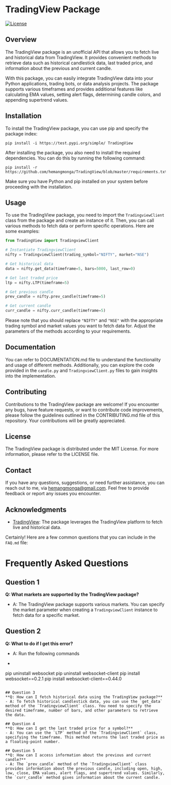 # TradingView Package

[![License](https://img.shields.io/badge/license-MIT-blue.svg)](LICENSE)

## Overview
The TradingView package is an unofficial API that allows you to fetch live and historical data from TradingView. It provides convenient methods to retrieve data such as historical candlestick data, last traded price, and information about the previous and current candle.

With this package, you can easily integrate TradingView data into your Python applications, trading bots, or data analysis projects. The package supports various timeframes and provides additional features like calculating EMA values, setting alert flags, determining candle colors, and appending supertrend values.

## Installation
To install the TradingView package, you can use pip and specify the package index:

```shell
pip install -i https://test.pypi.org/simple/ TradingView
```

After installing the package, you also need to install the required dependencies. You can do this by running the following command:

```shell
pip install -r https://github.com/hemangmonga/TradingView/blob/master/requirements.txt
```

Make sure you have Python and pip installed on your system before proceeding with the installation.

## Usage
To use the TradingView package, you need to import the `TradingviewClient` class from the package and create an instance of it. Then, you can call various methods to fetch data or perform specific operations. Here are some examples:

```python
from TradingView import TradingviewClient

# Instantiate TradingviewClient
nifty = TradingviewClient(trading_symbol="NIFTY", market="NSE")

# Get historical data
data = nifty.get_data(timeframe=5, bars=5000, last_row=0)

# Get last traded price
ltp = nifty.LTP(timeframe=5)

# Get previous candle
prev_candle = nifty.prev_candle(timeframe=5)

# Get current candle
curr_candle = nifty.curr_candle(timeframe=5)
```

Please note that you should replace `"NIFTY"` and `"NSE"` with the appropriate trading symbol and market values you want to fetch data for. Adjust the parameters of the methods according to your requirements.

## Documentation
You can refer to DOCUMENTATION.md file to understand the functionality and usage of different methods. Additionally, you can explore the code provided in the `candle.py` and `TradingviewClient.py` files to gain insights into the implementation.

## Contributing
Contributions to the TradingView package are welcome! If you encounter any bugs, have feature requests, or want to contribute code improvements, please follow the guidelines outlined in the CONTRIBUTING.md file of this repository. Your contributions will be greatly appreciated.

## License
The TradingView package is distributed under the MIT License. For more information, please refer to the LICENSE file.

## Contact
If you have any questions, suggestions, or need further assistance, you can reach out to me, via hemangmonga@gmail.com. Feel free to provide feedback or report any issues you encounter.

## Acknowledgments
- [TradingView](https://www.tradingview.com/): The package leverages the TradingView platform to fetch live and historical data.

Certainly! Here are a few common questions that you can include in the `FAQ.md` file:

# Frequently Asked Questions

## Question 1

**Q: What markets are supported by the TradingView package?**
- A: The TradingView package supports various markets. You can specify the market parameter when creating a `TradingviewClient` instance to fetch data for a specific market.

## Question 2

**Q: What to do if I get this error?**
- A: Run the following commands
- ```shell
pip uninstall websocket
pip uninstall websocket-client
pip install websocket==0.2.1
pip install websocket-client==0.44.0
```

## Question 3
**Q: How can I fetch historical data using the TradingView package?**
- A: To fetch historical candlestick data, you can use the `get_data` method of the `TradingviewClient` class. You need to specify the desired timeframe, number of bars, and other parameters to retrieve the data.

## Question 4
**Q: How can I get the last traded price for a symbol?**
- A: You can use the `LTP` method of the `TradingviewClient` class, specifying the timeframe. This method returns the last traded price as a floating-point number.

## Question 5
**Q: How can I access information about the previous and current candle?**
- A: The `prev_candle` method of the `TradingviewClient` class provides information about the previous candle, including open, high, low, close, EMA values, alert flags, and supertrend values. Similarly, the `curr_candle` method gives information about the current candle.


